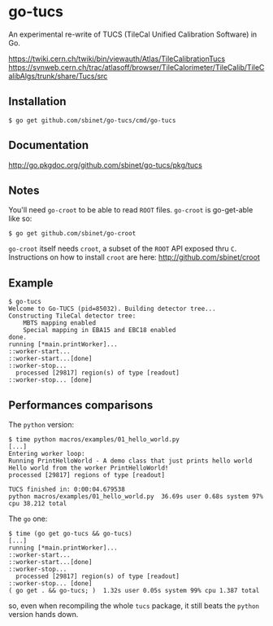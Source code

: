 go-tucs
=======

An experimental re-write of TUCS (TileCal Unified Calibration Software) in Go.

https://twiki.cern.ch/twiki/bin/viewauth/Atlas/TileCalibrationTucs
https://svnweb.cern.ch/trac/atlasoff/browser/TileCalorimeter/TileCalib/TileCalibAlgs/trunk/share/Tucs/src

Installation
------------

```
$ go get github.com/sbinet/go-tucs/cmd/go-tucs
```

Documentation
-------------

http://go.pkgdoc.org/github.com/sbinet/go-tucs/pkg/tucs

Notes
-----

You'll need ``go-croot`` to be able to read ``ROOT`` files.
``go-croot`` is go-get-able like so:
```
$ go get github.com/sbinet/go-croot
```

``go-croot`` itself needs ``croot``, a subset of the ``ROOT`` API
exposed thru ``C``.
Instructions on how to install ``croot`` are here:
 http://github.com/sbinet/croot
 

Example
-------

```
$ go-tucs
Welcome to Go-TUCS (pid=85032). Building detector tree...
Constructing TileCal detector tree:
    MBTS mapping enabled
    Special mapping in EBA15 and EBC18 enabled
done.
running [*main.printWorker]...
::worker-start...
::worker-start...[done]
::worker-stop...
  processed [29817] region(s) of type [readout]
::worker-stop... [done]
```


Performances comparisons
------------------------

The `python` version:

```
$ time python macros/examples/01_hello_world.py
[...]
Entering worker loop:
Running PrintHelloWorld - A demo class that just prints hello world
Hello world from the worker PrintHelloWorld!
processed [29817] regions of type [readout]

TUCS finished in: 0:00:04.679538
python macros/examples/01_hello_world.py  36.69s user 0.68s system 97% cpu 38.212 total
```


The `go` one:

```
$ time (go get go-tucs && go-tucs)
[...]
running [*main.printWorker]...
::worker-start...
::worker-start...[done]
::worker-stop...
  processed [29817] region(s) of type [readout]
::worker-stop... [done]
( go get . && go-tucs; )  1.32s user 0.05s system 99% cpu 1.387 total
```

so, even when recompiling the whole `tucs` package, it still beats the `python` version hands down.

